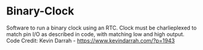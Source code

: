 # Binary-Clock
Software to run a binary clock using an RTC.
Clock must be charlieplexed to match pin I/O as described in code, with matching low and high output.
Code Credit: Kevin Darrah - https://www.kevindarrah.com/?p=1943
